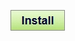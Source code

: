 [![Install](../../resources/image/install_button.jpg)](../../../../raw/master/scripts/Neopets_Underwater_Fishing/34126.user.js)